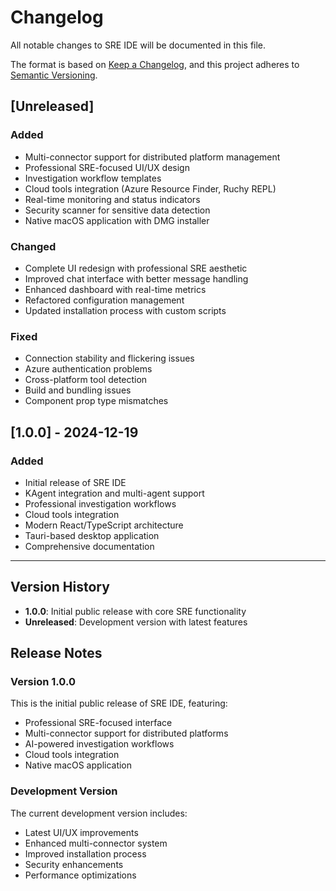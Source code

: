 # Changelog

All notable changes to SRE IDE will be documented in this file.

The format is based on [Keep a Changelog](https://keepachangelog.com/en/1.0.0/),
and this project adheres to [Semantic Versioning](https://semver.org/spec/v2.0.0.html).

## [Unreleased]

### Added
- Multi-connector support for distributed platform management
- Professional SRE-focused UI/UX design
- Investigation workflow templates
- Cloud tools integration (Azure Resource Finder, Ruchy REPL)
- Real-time monitoring and status indicators
- Security scanner for sensitive data detection
- Native macOS application with DMG installer

### Changed
- Complete UI redesign with professional SRE aesthetic
- Improved chat interface with better message handling
- Enhanced dashboard with real-time metrics
- Refactored configuration management
- Updated installation process with custom scripts

### Fixed
- Connection stability and flickering issues
- Azure authentication problems
- Cross-platform tool detection
- Build and bundling issues
- Component prop type mismatches

## [1.0.0] - 2024-12-19

### Added
- Initial release of SRE IDE
- KAgent integration and multi-agent support
- Professional investigation workflows
- Cloud tools integration
- Modern React/TypeScript architecture
- Tauri-based desktop application
- Comprehensive documentation

---

## Version History

- **1.0.0**: Initial public release with core SRE functionality
- **Unreleased**: Development version with latest features

## Release Notes

### Version 1.0.0
This is the initial public release of SRE IDE, featuring:
- Professional SRE-focused interface
- Multi-connector support for distributed platforms
- AI-powered investigation workflows
- Cloud tools integration
- Native macOS application

### Development Version
The current development version includes:
- Latest UI/UX improvements
- Enhanced multi-connector system
- Improved installation process
- Security enhancements
- Performance optimizations
